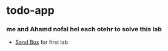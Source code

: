 # todo-app

### me and Ahamd nofal hel each otehr to solve this lab

* [Sand Box](https://codesandbox.io/s/immutable-feather-kz5kw) for first lab 